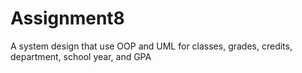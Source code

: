 # Assignment8

A system design that use OOP and UML for classes, grades, credits, department, school year, and GPA
